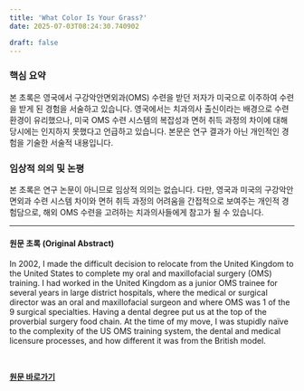 ```yaml
---
title: 'What Color Is Your Grass?'
date: 2025-07-03T08:24:30.740902

draft: false
---
```


### 핵심 요약

본 초록은 영국에서 구강악안면외과(OMS) 수련을 받던 저자가 미국으로 이주하여 수련을 받게 된 경험을 서술하고 있습니다. 영국에서는 치과의사 출신이라는 배경으로 수련 환경이 유리했으나, 미국 OMS 수련 시스템의 복잡성과 면허 취득 과정의 차이에 대해 당시에는 인지하지 못했다고 언급하고 있습니다.  본문은 연구 결과가 아닌 개인적인 경험을 기술한 서술적 내용입니다.


### 임상적 의의 및 논평

본 초록은 연구 논문이 아니므로 임상적 의의는 없습니다. 다만, 영국과 미국의 구강악안면외과 수련 시스템 차이와 면허 취득 과정의 어려움을 간접적으로 보여주는 개인적 경험담으로, 해외 OMS 수련을 고려하는 치과의사들에게 참고가 될 수 있습니다.


---

#### 원문 초록 (Original Abstract)
In 2002, I made the difficult decision to relocate from the United Kingdom to the United States to complete my oral and maxillofacial surgery (OMS) training. I had worked in the United Kingdom as a junior OMS trainee for several years in large district hospitals, where the medical or surgical director was an oral and maxillofacial surgeon and where OMS was 1 of the 9 surgical specialties. Having a dental degree put us at the top of the proverbial surgery food chain. At the time of my move, I was stupidly naïve to the complexity of the US OMS training system, the dental and medical licensure processes, and how different it was from the British model.

<br>

**[원문 바로가기](https://www.joms.org/article/S0278-2391(25)00257-5/fulltext?rss=yes)**
